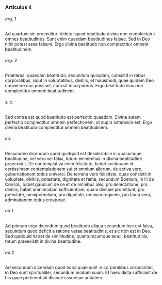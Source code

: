 ### Articulus 4

###### arg. 1
Ad quartum sic proceditur. Videtur quod beatitudo divina non complectatur omnes beatitudines. Sunt enim quaedam beatitudines falsae. Sed in Deo nihil potest esse falsum. Ergo divina beatitudo non complectitur omnem beatitudinem.

###### arg. 2
Praeterea, quaedam beatitudo, secundum quosdam, consistit in rebus corporalibus, sicut in voluptatibus, divitiis, et huiusmodi, quae quidem Deo convenire non possunt, cum sit incorporeus. Ergo beatitudo eius non complectitur omnem beatitudinem.

###### s. c.
Sed contra est quod beatitudo est perfectio quaedam. Divina autem perfectio complectitur omnem perfectionem, ut supra ostensum est. Ergo divina beatitudo complectitur omnem beatitudinem.

###### co.
Respondeo dicendum quod quidquid est desiderabile in quacumque beatitudine, vel vera vel falsa, totum eminentius in divina beatitudine praeexistit. De contemplativa enim felicitate, habet continuam et certissimam contemplationem sui et omnium aliorum, de activa vero, gubernationem totius universi. De terrena vero felicitate, quae consistit in voluptate, divitiis, potestate, dignitate et fama, secundum Boetium, in III de Consol., habet gaudium de se et de omnibus aliis, pro delectatione, pro divitiis, habet omnimodam sufficientiam, quam divitiae promittunt, pro potestate, omnipotentiam, pro dignitate, omnium regimen, pro fama vero, admirationem totius creaturae.

###### ad 1
Ad primum ergo dicendum quod beatitudo aliqua secundum hoc est falsa, secundum quod deficit a ratione verae beatitudinis, et sic non est in Deo. Sed quidquid habet de similitudine, quantumcumque tenui, beatitudinis, totum praeexistit in divina beatitudine.

###### ad 2
Ad secundum dicendum quod bona quae sunt in corporalibus corporaliter, in Deo sunt spiritualiter, secundum modum suum. Et haec dicta sufficiant de his quae pertinent ad divinae essentiae unitatem.

